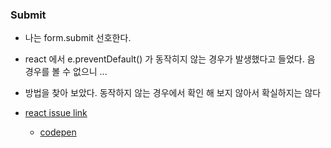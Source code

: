 ### Submit

-   나는 form.submit 선호한다.
-   react 에서 e.preventDefault() 가 동작히지 않는 경우가 발생했다고 들었다. 음 경우를 볼 수 없으니 ...
-   방법을 찾아 보았다. 동작하지 않는 경우에서 확인 해 보지 않아서 확실하지는 않다

-   [react issue link](https://github.com/facebook/react/issues/11522#issuecomment-688963538)
    -   [codepen](https://codepen.io/Flam3rboy/pen/JjXpOEd)
